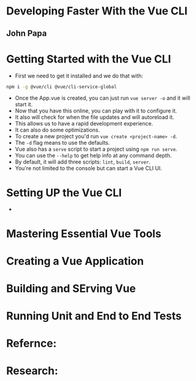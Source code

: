 # Developing Faster With the Vue CLI
## John Papa

# Getting Started with the Vue CLI
- First we need to get it installed and we do that with:
```bash
npm i -g @vue/cli @vue/cli-service-global
```
- Once the App.vue is created, you can just run `vue server -o` and it will start it.
- Now that you have this online, you can play with it to configure it.
- It also will check for when the file updates and will autoreload it.
- This allows us to have a rapid development experience.
- It can also do some optimizations.
- To create a new project you'd run `vue create <project-name> -d`.
- The `-d` flag means to use the defaults.
- Vue also has a `serve` script to start a project using `npm run serve`.
- You can use the `--help` to get help info at any command depth.
- By default, it will add three scripts: `lint`, `build`, `server`.
- You're not limited to the console but can start a Vue CLI UI.


# Setting UP the Vue CLI
- 


# Mastering Essential Vue Tools

# Creating a Vue Application

# Building and SErving Vue

# Running Unit and End to End Tests

# Refernce:

# Research:

